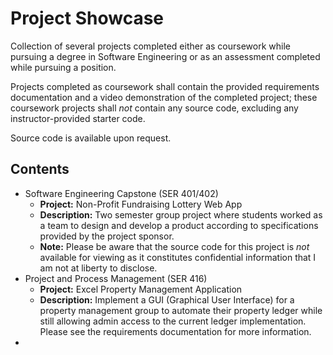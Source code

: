 # Project Showcase
Collection of several projects completed either as coursework while pursuing a degree in Software Engineering or as an assessment completed while pursuing a position.  

Projects completed as coursework shall contain the provided requirements documentation and a video demonstration of the completed project; these coursework projects shall _not_ contain any source code, excluding any instructor-provided starter code. 

Source code is available upon request. 

## Contents 

 - Software Engineering Capstone (SER 401/402)
	- **Project:** Non-Profit Fundraising Lottery Web App  
	- **Description:** Two semester group project where students worked as a team to design and develop a product according to specifications provided by the project sponsor.  
	- **Note:** Please be aware that the source code for this project is *not* available for viewing as it constitutes confidential information that I am not at liberty to disclose.  
 - Project and Process Management (SER 416) 
	- **Project:** Excel Property Management Application
	- **Description:** Implement a GUI (Graphical User Interface) for a property management group to automate their property ledger while still allowing admin access to the current ledger implementation. Please see the requirements documentation for more information.  
 - 